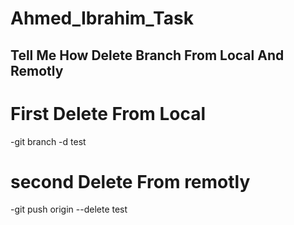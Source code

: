 # Ahmed_Ibrahim_Task

## Tell Me How Delete Branch From Local And Remotly

# First Delete From Local
-git branch -d test

# second Delete From remotly
-git push origin --delete test
